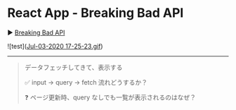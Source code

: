 # React App - Breaking Bad API

:arrow_forward: [Breaking Bad API](https://www.youtube.com/watch?v=YaioUnMw0mo&t=277s)

![test]([Jul-03-2020 17-25-23.gif](https://github.com/tutu-tonton/React-Hooks-Fetch_TraversyMedia/blob/master/Jul-03-2020%2017-25-23.gif))

---

> データフェッチしてきて、表示する
>
> :white_check_mark: input -> query -> fetch 流れどうするか？
>
> :question: ページ更新時、query なしでも一覧が表示されるのはなぜ？
